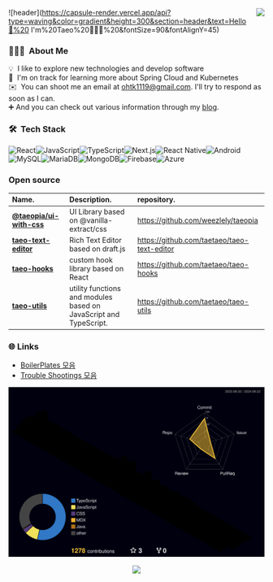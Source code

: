 

<a href="https://hits.seeyoufarm.com"><img src="https://hits.seeyoufarm.com/api/count/incr/badge.svg?url=https%3A%2F%2Fgithub.com%2Fdahhnym&count_bg=%2379C83D&title_bg=%23555555&icon=&icon_color=%23E7E7E7&title=hits&edge_flat=true" align="right"/></a>

![header](https://capsule-render.vercel.app/api?type=waving&color=gradient&height=300&section=header&text=Hello👋%20 I'm%20Taeo%20👨🏻‍💻%20&fontSize=90&fontAlignY=45)

### 👨🏻‍💻 &nbsp;About Me

💡 &nbsp;I like to explore new technologies and develop software\
🌱 &nbsp;I'm on track for learning more about Spring Cloud and Kubernetes\
✉️ &nbsp;You can shoot me an email at ohtk1119@gmail.com. I'll try to respond as soon as I can.\
:heavy_plus_sign:  And you can check out various information through my [blog](https://tkolab.tistory.com/). 



### 🛠 &nbsp;Tech Stack

![React](https://img.shields.io/badge/React-20232A?style=for-the-badge&logo=react&logoColor=61DAFB)![JavaScript](https://img.shields.io/badge/JavaScript-F7DF1E?style=for-the-badge&logo=javascript&logoColor=black)![TypeScript](https://img.shields.io/badge/TypeScript-007ACC?style=for-the-badge&logo=typescript&logoColor=white)![Next.js](https://img.shields.io/badge/Next.js-000000?style=for-the-badge&logo=nextdotjs&logoColor=white)![React Native](https://img.shields.io/badge/React_Native-20232A?style=for-the-badge&logo=react&logoColor=61DAFB)![Android](https://img.shields.io/badge/Android-3DDC84?style=for-the-badge&logo=android&logoColor=white)![MySQL](https://img.shields.io/badge/MySQL-4479A1?style=for-the-badge&logo=mysql&logoColor=white)![MariaDB](https://img.shields.io/badge/MariaDB-003545?style=for-the-badge&logo=mariadb&logoColor=white)![MongoDB](https://img.shields.io/badge/MongoDB-47A248?style=for-the-badge&logo=mongodb&logoColor=white)![Firebase](https://img.shields.io/badge/Firebase-FFCA28?style=for-the-badge&logo=firebase&logoColor=black)![Azure](https://img.shields.io/badge/Azure-0078D4?style=for-the-badge&logo=microsoftazure&logoColor=white)



### Open source

| Name.                                                        | Description.                                                 | repository.                                 |
| :----------------------------------------------------------- | :----------------------------------------------------------- | :------------------------------------------ |
| [**@taeopia/ui-with-css**](https://www.npmjs.com/package/@taeopia/ui-with-css) | UI Library based on @vanilla-extract/css                     | https://github.com/weezlely/taeopia         |
| **[taeo-text-editor](https://github.com/taetaeo/taeo-text-editor)** | Rich Text Editor based on draft.js                           | https://github.com/taetaeo/taeo-text-editor |
| **[taeo-hooks](https://github.com/taetaeo/taeo-hooks)**      | custom hook library based on React                           | https://github.com/taetaeo/taeo-hooks       |
| **[taeo-utils](https://github.com/taetaeo/taeo-utils)**      | utility functions and modules based on JavaScript and TypeScript. | https://github.com/taetaeo/taeo-utils       |

### :globe_with_meridians: Links

- [BoilerPlates 모음](https://github.com/taetaeo?tab=repositories&q=boilerplate-2024&type=&language=&sort=)
- [Trouble Shootings 모음](https://tkolab.tistory.com/search/Trouble)




![리드미 3D](https://github.com/taetaeo/taetaeo/blob/master/profile-3d-contrib/profile-night-rainbow.svg)


<p align="center">
  <a href="https://github.com/taetaeo" title="GitHub OHTAEKWON">
    <img src="https://img.shields.io/github/followers/taetaeo?label=follow&style=social" alt-text="GitHub OHTAEKWON" height="30"/>
  </a>
